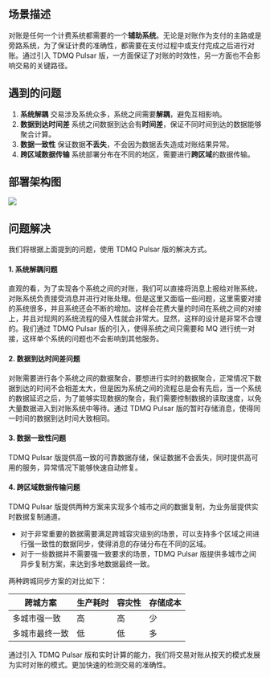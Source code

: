 ## 场景描述
对账是任何一个计费系统都需要的一个**辅助系统**。无论是对账作为支付的主路或是旁路系统，为了保证计费的准确性，都需要在支付过程中或支付完成之后进行对账。通过引入 TDMQ Pulsar 版，一方面保证了对账的时效性，另一方面也不会影响交易的关键路径。

## 遇到的问题

1. **系统解耦**
交易涉及系统众多，系统之间需要**解耦**，避免互相影响。
2. **数据到达时间差**
系统之间数据到达会有**时间差**，保证不同时间到达的数据能够聚合计算。
3. **数据一致性**
保证数据**不丢失**，不会因为数据丢失造成对账结果异常。
4. **跨区域数据传输**
系统部署分布在不同的地区，需要进行**跨区域**的数据传输。

## 部署架构图
![](https://main.qcloudimg.com/raw/2b9a77de79238d6c72ad4b217f13e42b.png)


## 问题解决

我们将根据上面提到的问题，使用 TDMQ Pulsar 版的解决方式。

#### 1. 系统解耦问题

直观的看，为了实现各个系统之间的对账，我们可以直接将消息上报给对账系统，对账系统负责接受消息并进行对账处理。但是这里又面临一些问题，这里需要对接的系统很多，并且系统还会不断的增加。这样会花费大量的时间在系统之间的对接上，并且对现网的系统流程的侵入性就会非常大。显然，这样的设计是非常不合理的。我们通过 TDMQ Pulsar 版的引入，使得系统之间只需要和 MQ 进行统一对接，这样单个系统的问题也不会影响到其他服务。

#### 2. 数据到达时间差问题

对账需要进行各个系统之间的数据聚合，要想进行实时的数据聚合，正常情况下数据到达的时间不会相差太大，但是因为系统之间的流程总是会有先后，当一个系统的数据延迟之后，为了能够实现数据的聚合，我们需要控制数据的读取速度，以免大量数据进入到对账系统中等待。通过 TDMQ Pulsar 版的暂时存储消息，使得同一时间的数据到达时间大致相同。

#### 3. 数据一致性问题

TDMQ Pulsar 版提供高一致的可靠数据存储，保证数据不会丢失，同时提供高可用的服务，异常情况下能够快速自动修复。
   
#### 4. 跨区域数据传输问题

TDMQ Pulsar 版提供两种方案来实现多个城市之间的数据复制，为业务层提供实时数据复制通道。
- 对于非常重要的数据需要满足跨城容灾级别的场景，可以支持多个区域之间进行强一致性的数据同步，使得消息的存储分布在不同的区域。
- 对于一些数据并不需要强一致要求的场景，TDMQ Pulsar 版提供多城市之间异步复制方案，来达到多地数据最终一致。

两种跨城同步方案的对比如下：

| 跨城方案 | 生产耗时 | 容灾性 | 存储成本 |
|---------|---------|---------| ---------|
| 多城市强一致 | 高 | 高 | 少 |
| 多城市最终一致 | 低 | 低 | 多 |

通过引入 TDMQ Pulsar 版和实时计算的能力，我们将交易对账从按天的模式发展为实时对账的模式。更加快速的检测交易的准确性。
